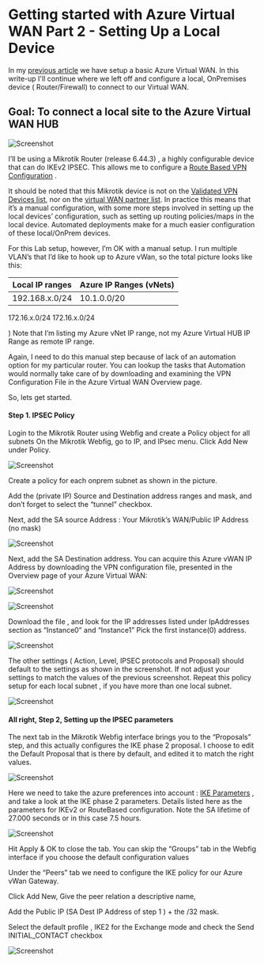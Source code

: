 # Getting started with Azure Virtual WAN Part 2 - Setting Up a Local Device

In my [previous article](https://github.com/verboompj/Networking/blob/master/Azure%20Virtual%20WAN%20Step-by-Step%20Part%201.md) we have setup a basic Azure Virtual WAN. In this write-up I'll continue where we left off and configure a local, 
OnPremises device ( Router/Firewall) to connect to our Virtual WAN.

## Goal: To connect a local site to the Azure Virtual WAN HUB

![Screenshot](https://raw.githubusercontent.com/verboompj/Networking/master/Pictures/0.png)


I’ll be using a Mikrotik Router (release 6.44.3) , a highly configurable device that can do IKEv2 IPSEC. This allows me to configure a [Route Based VPN Configuration](https://docs.microsoft.com/en-us/azure/vpn-gateway/vpn-gateway-about-vpn-gateway-settings#vpntype) .

It should be noted that this Mikrotik device is not on the [Validated VPN Devices list](https://docs.microsoft.com/en-us/azure/vpn-gateway/vpn-gateway-about-vpn-devices), nor on the [virtual WAN partner list](https://docs.microsoft.com/en-us/azure/virtual-wan/virtual-wan-locations-partners). In practice this means that it’s a manual configuration, with some more steps involved in setting up the local devices’ configuration, such as setting up routing policies/maps in the local device. Automated deployments make for a much easier configuration of these local/OnPrem devices.

For this Lab setup, however, I’m OK with a manual setup. I run multiple VLAN’s that I’d like to hook up to Azure vWan, so the total picture looks like this:

Local IP ranges | Azure IP Ranges (vNets)
----------------|------------------------
192.168.x.0/24 | 10.1.0.0/20
172.16.x.0/24
172.16.x.0/24

) Note that I’m listing my Azure vNet IP range, not my Azure Virtual HUB IP Range as remote IP range.

Again, I need to do this manual step because of lack of an automation option for my particular router. You can lookup the tasks that Automation would normally take care of by downloading and examining the VPN Configuration File in the Azure Virtual WAN Overview page. 

So, lets get started.

#### Step 1. IPSEC Policy 
Login to the Mikrotik Router using Webfig and create a Policy object for all subnets
On the Mikrotik Webfig, go to IP, and IPsec menu. Click Add New under Policy.

![Screenshot](https://github.com/verboompj/Networking/blob/master/Pictures/20.png)

Create a policy for each onprem subnet as shown in the picture.

Add the (private IP) Source and Destination address ranges and mask, and don’t forget to select the “tunnel” checkbox.

Next, add the SA source Address : Your Mikrotik’s WAN/Public IP Address (no mask)

![Screenshot](https://github.com/verboompj/Networking/blob/master/Pictures/21.png)

Next, add the SA Destination address. You can acquire this Azure vWAN IP Address by downloading the VPN configuration file, presented in the Overview page of your Azure Virtual WAN:

![Screenshot](https://github.com/verboompj/Networking/blob/master/Pictures/22.png)

![Screenshot](https://github.com/verboompj/Networking/blob/master/Pictures/23.png)

Download the file , and look for the IP addresses listed under IpAddresses section as “Instance0” and “Instance1” Pick the first instance(0) address.

![Screenshot](https://github.com/verboompj/Networking/blob/master/Pictures/24.png)

The other settings ( Action, Level, IPSEC protocols and Proposal) should default to the settings as shown in the screenshot. If not adjust your settings to match the values of the previous screenshot.
Repeat this policy setup for each local subnet , if you have more than one local subnet.

![Screenshot](https://github.com/verboompj/Networking/blob/master/Pictures/25.png)

#### All right, Step 2, Setting up the IPSEC parameters 

The next tab in the Mikrotik Webfig interface brings you to the “Proposals” step, and this actually configures the IKE phase 2 proposal.
I choose to edit the Default Proposal that is there by default, and edited it to match the right values.

![Screenshot](https://github.com/verboompj/Networking/blob/master/Pictures/26.png)

Here we need to take the azure preferences into account : [IKE Parameters](https://docs.microsoft.com/en-us/azure/vpn-gateway/vpn-gateway-about-vpn-devices#ipsec) , and take a look at the IKE phase 2 parameters. Details listed here as the parameters for IKEv2 or RouteBased configuration. Note the SA lifetime of 27.000 seconds or in this case 7.5 hours.

![Screenshot](https://github.com/verboompj/Networking/blob/master/Pictures/27.png)

 Hit Apply & OK to close the tab. You can skip the “Groups” tab in the Webfig interface if you choose the default configuration values

Under the “Peers” tab we need to configure the IKE policy for our Azure vWan Gateway.

Click Add New,
Give the peer relation a descriptive name,

Add the Public IP (SA Dest IP Address of step 1 ) + the /32 mask.

Select the default profile , IKE2 for the Exchange mode and check the Send INITIAL_CONTACT checkbox

![Screenshot](https://github.com/verboompj/Networking/blob/master/Pictures/28.png)
